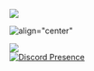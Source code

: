 ![](https://i.imgur.com/6c13FYn.png)

![align="center"](https://github-readme-stats.vercel.app/api?username=soevielofficial&theme=radical&hide_border=false&include_all_commits=true&count_private=false)<br/>

![](https://github-readme-stats.vercel.app/api/top-langs/?username=soevielofficial&theme=radical&hide_border=false&include_all_commits=true&count_private=false&layout=compact)<br/>
[![Discord Presence](https://lanyard.cnrad.dev/api/442224069899976707?hideDiscrim=true)](https://discord.com/users/442224069899976707)

